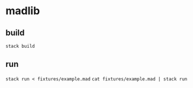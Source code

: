 # madlib

## build

`stack build`

## run

`stack run < fixtures/example.mad`
`cat fixtures/example.mad | stack run`
